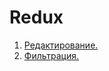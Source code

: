 # Redux

1. [Редактирование.](https://github.com/Stimul88/Redux/tree/main/editing)
2. [Фильтрация.](https://github.com/Stimul88/Redux/tree/main/filter)